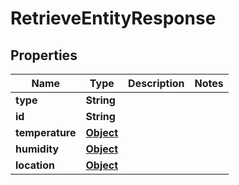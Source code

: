 

# RetrieveEntityResponse

## Properties

Name | Type | Description | Notes
------------ | ------------- | ------------- | -------------
**type** | **String** |  | 
**id** | **String** |  | 
**temperature** | [**Object**](.md) |  | 
**humidity** | [**Object**](.md) |  | 
**location** | [**Object**](.md) |  | 




